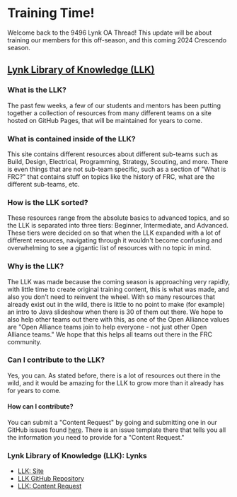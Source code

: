 # Training Time! 
Welcome back to the 9496 Lynk OA Thread! This update will be about training our members for this off-season, and this coming 2024 Crescendo season.

## [Lynk Library of Knowledge (LLK)](https://docs.lynkrobotics.org/) 

### What is the LLK?
The past few weeks, a few of our students and mentors has been putting together a collection of resources from many different teams on a site hosted on GitHub Pages, that will be maintained for years to come. 

### What is contained inside of the LLK?
This site contains different resources about different sub-teams such as Build, Design, Electrical, Programming, Strategy, Scouting, and more. There is even things that are not sub-team specific, such as a section of "What is FRC?" that contains stuff on topics like the history of FRC, what are the different sub-teams, etc.

### How is the LLK sorted?
These resources range from the absolute basics to advanced topics, and so the LLK is separated into three tiers: Beginner, Intermediate, and Advanced. These tiers were decided on so that when the LLK expanded with a lot of different resources, navigating through it wouldn't become confusing and overwhelming to see a gigantic list of resources with no topic in mind. 

### Why is the LLK? 
The LLK was made because the coming season is approaching very rapidly, with little time to create original training content, this is what was made, and also you don't need to reinvent the wheel. With so many resources that already exist out in the wild, there is little to no point to make (for example) an intro to Java slideshow when there is 30 of them out there. We hope to also help other teams out there with this, as one of the Open Alliance values are "Open Alliance teams join to help everyone - not just other Open Alliance teams." We hope that this helps all teams out there in the FRC community. 

### Can I contribute to the LLK? 
Yes, you can. As stated before, there is a lot of resources out there in the wild, and it would be amazing for the LLK to grow more than it already has for years to come. 

#### How can I contribute?
You can submit a "Content Request" by going and submitting one in our GitHub issues found [here](https://github.com/LynkRobotics/Lynk-Library-of-Knowledge/issues/new/choose). There is an issue template there that tells you all the information you need to provide for a "Content Request."

### Lynk Library of Knowledge (LLK): Lynks
- [LLK: Site](https://docs.lynkrobotics.org/)
- [LLK GitHub Repository](https://github.com/LynkRobotics/Lynk-Library-of-Knowledge)
- [LLK: Content Request](https://github.com/LynkRobotics/Lynk-Library-of-Knowledge/issues/new/choose)


